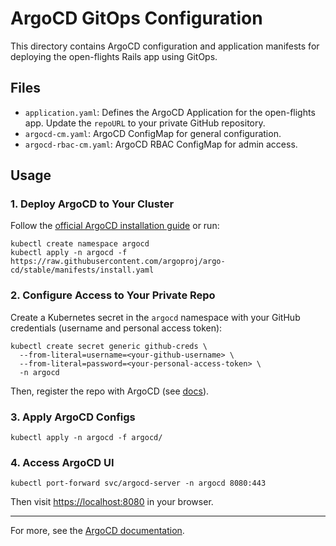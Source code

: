 # ArgoCD GitOps Configuration

This directory contains ArgoCD configuration and application manifests for deploying the open-flights Rails app using GitOps.

## Files
- `application.yaml`: Defines the ArgoCD Application for the open-flights app. Update the `repoURL` to your private GitHub repository.
- `argocd-cm.yaml`: ArgoCD ConfigMap for general configuration.
- `argocd-rbac-cm.yaml`: ArgoCD RBAC ConfigMap for admin access.

## Usage

### 1. Deploy ArgoCD to Your Cluster
Follow the [official ArgoCD installation guide](https://argo-cd.readthedocs.io/en/stable/getting_started/) or run:

```
kubectl create namespace argocd
kubectl apply -n argocd -f https://raw.githubusercontent.com/argoproj/argo-cd/stable/manifests/install.yaml
```

### 2. Configure Access to Your Private Repo
Create a Kubernetes secret in the `argocd` namespace with your GitHub credentials (username and personal access token):

```
kubectl create secret generic github-creds \
  --from-literal=username=<your-github-username> \
  --from-literal=password=<your-personal-access-token> \
  -n argocd
```

Then, register the repo with ArgoCD (see [docs](https://argo-cd.readthedocs.io/en/stable/user-guide/private-repositories/)).

### 3. Apply ArgoCD Configs
```
kubectl apply -n argocd -f argocd/
```

### 4. Access ArgoCD UI
```
kubectl port-forward svc/argocd-server -n argocd 8080:443
```
Then visit [https://localhost:8080](https://localhost:8080) in your browser.

---
For more, see the [ArgoCD documentation](https://argo-cd.readthedocs.io/en/stable/). 